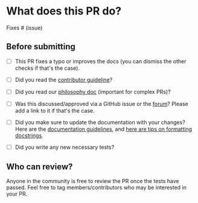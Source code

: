 # What does this PR do?

<!--
Congratulations! You've made it this far! You're not quite done yet though.

Once merged, your PR is going to appear in the release notes with the title you set, so make sure it's a great title that fully reflects the extent of your awesome contribution.

Then, please replace this with a description of the change and which issue is fixed (if applicable). Please also include relevant motivation and context. List any dependencies (if any) that are required for this change.

Once you're done, someone will review your PR shortly (see the section "Who can review?" below to tag some potential reviewers). They may suggest changes to make the code even better. If no one reviewed your PR after a week has passed, don't hesitate to post a new comment @-mentioning the same persons---sometimes notifications get lost.
-->

<!-- Remove if not applicable -->

Fixes # (issue)


## Before submitting
- [ ] This PR fixes a typo or improves the docs (you can dismiss the other checks if that's the case).
- [ ] Did you read the [contributor guideline](https://github.com/khulnasoft/aikit/diffusers/blob/main/CONTRIBUTING.md)?
- [ ] Did you read our [philosophy doc](https://github.com/khulnasoft/aikit/diffusers/blob/main/PHILOSOPHY.md) (important for complex PRs)?
- [ ] Was this discussed/approved via a GitHub issue or the [forum](https://discuss.huggingface.co/c/discussion-related-to-httpsgithubcomhuggingfacediffusers/63)? Please add a link to it if that's the case.
- [ ] Did you make sure to update the documentation with your changes? Here are the
      [documentation guidelines](https://github.com/khulnasoft/aikit/diffusers/tree/main/docs), and
      [here are tips on formatting docstrings](https://github.com/khulnasoft/aikit/diffusers/tree/main/docs#writing-source-documentation).
- [ ] Did you write any new necessary tests?


## Who can review?

Anyone in the community is free to review the PR once the tests have passed. Feel free to tag
members/contributors who may be interested in your PR.

<!-- Your PR will be replied to more quickly if you can figure out the right person to tag with @.

 If you know how to use git blame, that is the easiest way, otherwise, here is a rough guide of **who to tag**.
 Please tag fewer than 3 people.

Core library:

- Schedulers: @williamberman and @patrickvonplaten
- Pipelines:  @patrickvonplaten and @sayakpaul
- Training examples: @sayakpaul and @patrickvonplaten
- Docs: @stevhliu and @yiyixuxu
- JAX and MPS: @pcuenca
- Audio: @sanchit-gandhi
- General functionalities: @patrickvonplaten and @sayakpaul

Integrations:

- deepspeed: HF Trainer/Accelerate: @pacman100

HF projects:

- accelerate: [different repo](https://github.com/huggingface/accelerate)
- datasets: [different repo](https://github.com/huggingface/datasets)
- transformers: [different repo](https://github.com/huggingface/transformers)
- safetensors: [different repo](https://github.com/huggingface/safetensors)

-->
